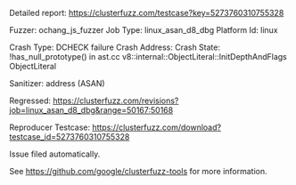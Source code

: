 Detailed report: https://clusterfuzz.com/testcase?key=5273760310755328

Fuzzer: ochang_js_fuzzer
Job Type: linux_asan_d8_dbg
Platform Id: linux

Crash Type: DCHECK failure
Crash Address: 
Crash State:
  !has_null_prototype() in ast.cc
  v8::internal::ObjectLiteral::InitDepthAndFlags
  ObjectLiteral
  
Sanitizer: address (ASAN)

Regressed: https://clusterfuzz.com/revisions?job=linux_asan_d8_dbg&range=50167:50168

Reproducer Testcase: https://clusterfuzz.com/download?testcase_id=5273760310755328

Issue filed automatically.

See https://github.com/google/clusterfuzz-tools for more information.